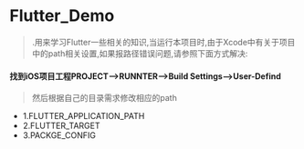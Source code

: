 # Flutter_Demo
>.用来学习Flutter一些相关的知识,当运行本项目时,由于Xcode中有关于项目中的path相关设置,如果报路径错误问题,请参照下面方式解决:

#### 找到iOS项目工程**PROJECT-->RUNNTER-->Build Settings-->User-Defind**
>然后根据自己的目录需求修改相应的path

* 1.FLUTTER_APPLICATION_PATH
* 2.FLUTTER_TARGET
* 3.PACKGE_CONFIG

